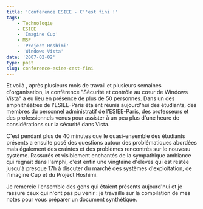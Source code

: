 ```yaml
---
title: 'Conférence ESIEE - C''est fini !'
tags:
    - Technologie
    - ESIEE
    - 'Imagine Cup'
    - MSP
    - 'Project Hoshimi'
    - 'Windows Vista'
date: '2007-02-02'
type: post
slug: conference-esiee-cest-fini
---
```


Et voilà , après plusieurs mois de travail et plusieurs semaines d'organisation, la conférence "Sécurité et contrôle au cœur de Windows Vista" a eu lieu en présence de plus de 50 personnes. Dans un des amphithéâtres de l'ESIEE-Paris étaient réunis aujourd'hui des étudiants, des membres du personnel administratif de l'ESIEE-Paris, des professeurs et des professionnels venus pour assister à un peu plus d'une heure de considérations sur la sécurité dans Vista.

C'est pendant plus de 40 minutes que le quasi-ensemble des étudiants présents a ensuite posé des questions autour des problématiques abordées mais également des craintes et des problèmes rencontrés sur le nouveau système. Rassurés et visiblement enchantés de la sympathique ambiance qui régnait dans l'amphi, c'est enfin une vingtaine d'élèves qui est restée jusqu'à presque 17h à discuter du marché des systèmes d'exploitation, de l'Imagine Cup et du Project Hoshimi.

Je remercie l'ensemble des gens qui étaient présents aujourd'hui et je rassure ceux qui n'ont pas pu venir : je travaille sur la compilation de mes notes pour vous préparer un document synthétique.
